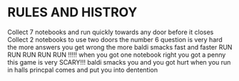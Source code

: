  # RULES AND HISTROY
Collect 7 notebooks and run quickly towards any door before it closes
Collect 2 notebooks to use two doors
the number 6 question is very hard
the more answers you get wrong the more baldi smacks fast and faster RUN RUN RUN RUN RUN !!!!!
when you got one notebook right you got a penny
this game is very SCARY!!!
baldi smacks you and you got hurt
when you run in halls princpal comes and put you into dentention
